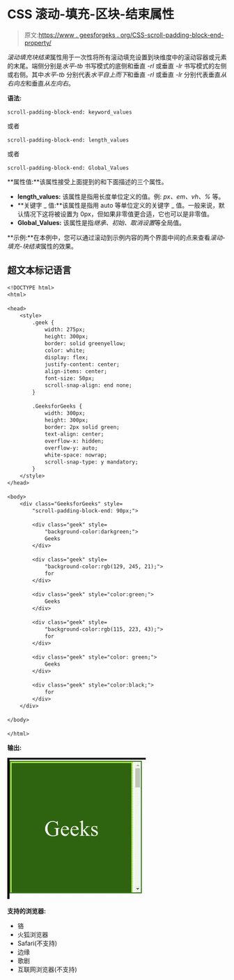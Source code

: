 # CSS 滚动-填充-区块-结束属性

> 原文:[https://www . geesforgeks . org/CSS-scroll-padding-block-end-property/](https://www.geeksforgeeks.org/css-scroll-padding-block-end-property/)

*滚动填充块结束*属性用于一次性将所有滚动填充设置到块维度中的滚动容器或元素的末尾。端侧分别是*水平-tb* 书写模式的底侧和垂直 *-rl* 或垂直 *-lr* 书写模式的左侧或右侧。其中*水平-tb* 分别代表*水平自上而下*和垂直 *-rl* 或垂直 *-lr* 分别代表垂直*从右向左*和垂直*从左向右*。

**语法:**

```
scroll-padding-block-end: keyword_values
```

或者

```
scroll-padding-block-end: length_values
```

或者

```
scroll-padding-block-end: Global_Values
```

**属性值:**该属性接受上面提到的和下面描述的三个属性。

*   **length_values:** 该属性是指用长度单位定义的值。例: *px、em、vh、%* 等。
*   **关键字 _ 值:**该属性是指用 auto 等单位定义的关键字 _ 值。一般来说，默认情况下这将被设置为 0px，但如果非零值更合适，它也可以是非零值。
*   **Global_Values:** 该属性是指*继承、初始、取消设置*等全局值。

**示例:**在本例中，您可以通过滚动到示例内容的两个界面中间的点来查看*滚动-填充-块结束*属性的效果。

## 超文本标记语言

```
<!DOCTYPE html>
<html>

<head>
    <style>
        .geek {
            width: 275px;
            height: 300px;
            border: solid greenyellow;
            color: white;
            display: flex;
            justify-content: center;
            align-items: center;
            font-size: 50px;
            scroll-snap-align: end none;
        }

        .GeeksforGeeks {
            width: 300px;
            height: 300px;
            border: 2px solid green;
            text-align: center;
            overflow-x: hidden;
            overflow-y: auto;
            white-space: nowrap;
            scroll-snap-type: y mandatory;
        }
    </style>
</head>

<body>
    <div class="GeeksforGeeks" style=
        "scroll-padding-block-end: 90px;">

        <div class="geek" style=
            "background-color:darkgreen;">
            Geeks
        </div>

        <div class="geek" style=
            "background-color:rgb(129, 245, 21);">
            for
        </div>

        <div class="geek" style="color:green;">
            Geeks
        </div>

        <div class="geek" style=
            "background-color:rgb(115, 223, 43);">
            for
        </div>

        <div class="geek" style="color: green;">
            Geeks
        </div>

        <div class="geek" style="color:black;">
            for
        </div>
    </div>

</body>

</html>
```

**输出:**

![](img/3891d06c0724c68aa21dcd1bb48a5032.png)

**支持的浏览器:**

*   铬
*   火狐浏览器
*   Safari(不支持)
*   边缘
*   歌剧
*   互联网浏览器(不支持)